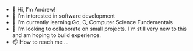 - 👋 Hi, I’m Andrew!
- 👀 I’m interested in software development
- 🌱 I’m currently learning Go, C, Computer Science Fundementals
- 💞️ I’m looking to collaborate on small projects. I'm still very new to this and am hoping to build experience.
- 📫 How to reach me ... 

<!---
Crash-Sasek/Crash-Sasek is a ✨ special ✨ repository because its `README.md` (this file) appears on your GitHub profile.
You can click the Preview link to take a look at your changes.
--->
